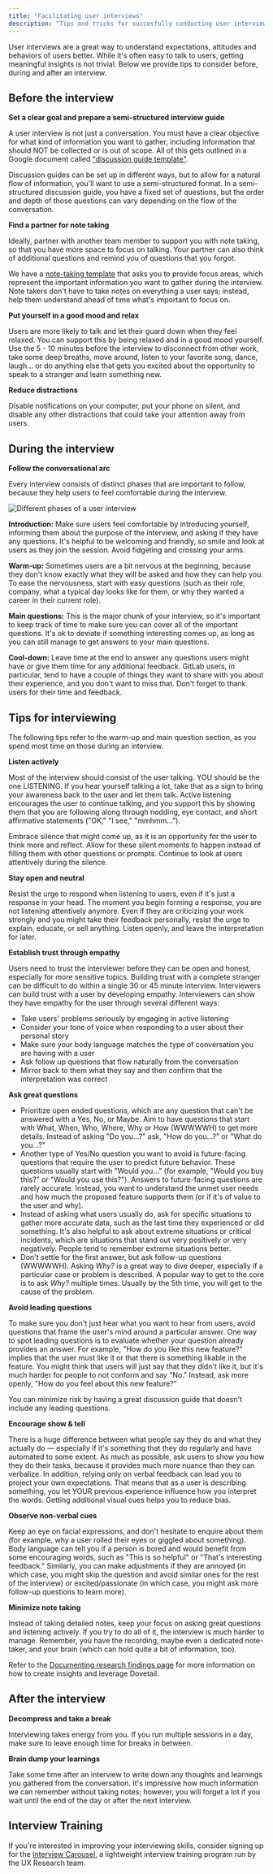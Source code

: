 ```yaml
---
title: "Facilitating user interviews"
description: "Tips and tricks for succesfully conducting user interviews."
---
```


User interviews are a great way to understand expectations, attitudes and behaviors of users better. While it's often easy to talk to users, getting meaningful insights is not trivial. Below we provide tips to consider before, during and after an interview.

## Before the interview

**Set a clear goal and prepare a semi-structured interview guide**

A user interview is not just a conversation. You must have a clear objective for what kind of information you want to gather, including information that should NOT be collected or is out of scope. All of this gets outlined in a Google document called ["discussion guide template"](https://docs.google.com/document/d/1ERpTsQs7vcKKHLFZ5qoTukUFFA1sdazaFzknsX0Ju5Q/copy).

Discussion guides can be set up in different ways, but to allow for a natural flow of information, you'll want to use a semi-structured format. In a semi-structured discussion guide, you have a fixed set of questions, but the order and depth of those questions can vary depending on the flow of the conversation.

**Find a partner for note taking**

Ideally, partner with another team member to support you with note taking, so that you have more space to focus on talking. Your partner can also think of additional questions and remind you of questions that you forgot.

We have a [note-taking template](https://docs.google.com/spreadsheets/d/1hnIqg-fnCYW2XKHR8RBsO3cYLSMEZy2xUKmbiUluAY0/copy) that asks you to provide focus areas, which represent the important information you want to gather during the interview. Note takers don't have to take notes on everything a user says; instead, help them understand ahead of time what's important to focus on.

**Put yourself in a good mood and relax**

Users are more likely to talk and let their guard down when they feel relaxed. You can support this by being relaxed and in a good mood yourself. Use the 5 - 10 minutes before the interview to disconnect from other work, take some deep breaths, move around, listen to your favorite song, dance, laugh… or do anything else that gets you excited about the opportunity to speak to a stranger and learn something new.

**Reduce distractions**

Disable notifications on your computer, put your phone on silent, and disable any other distractions that could take your attention away from users.

## During the interview

**Follow the conversational arc**

Every interview consists of distinct phases that are important to follow, because they help users to feel comfortable during the interview.

![Different phases of a user interview](interview_arch.png)

**Introduction:** Make sure users feel comfortable by introducing yourself, informing them about the purpose of the interview, and asking if they have any questions. It's helpful to be welcoming and friendly, so smile and look at users as they join the session. Avoid fidgeting and crossing your arms.

**Warm-up:** Sometimes users are a bit nervous at the beginning, because they don't know exactly what they will be asked and how they can help you. To ease the nervousness, start with easy questions (such as their role, company, what a typical day looks like for them, or why they wanted a career in their current role).

**Main questions:** This is the major chunk of your interview, so it's important to keep track of time to make sure you can cover all of the important questions. It's ok to deviate if something interesting comes up, as long as you can still manage to get answers to your main questions.

**Cool-down:** Leave time at the end to answer any questions users might have or give them time for any additional feedback. GitLab users, in particular, tend to have a couple of things they want to share with you about their experience, and you don't want to miss that. Don't forget to thank users for their time and feedback.

## Tips for interviewing

The following tips refer to the warm-up and main question section, as you spend most time on those during an interview.

**Listen actively**

Most of the interview should consist of the user talking. YOU should be the one LISTENING. If you hear yourself talking a lot, take that as a sign to bring your awareness back to the user and let them talk. Active listening encourages the user to continue talking, and you support this by showing them that you are following along through nodding, eye contact, and short affirmative statements ("OK," "I see," "mmhmm…").

Embrace silence that might come up, as it is an opportunity for the user to think more and reflect. Allow for these silent moments to happen instead of filling them with other questions or prompts. Continue to look at users attentively during the silence.

**Stay open and neutral**

Resist the urge to respond when listening to users, even if it's just a response in your head. The moment you begin forming a response, you are not listening attentively anymore. Even if they are criticizing your work strongly and you might take their feedback personally, resist the urge to explain, educate, or sell anything. Listen openly, and leave the interpretation for later.

**Establish trust through empathy**

Users need to trust the interviewer before they can be open and honest, especially for more sensitive topics. Building trust with a complete stranger can be difficult to do within a single 30 or 45 minute interview. Interviewers can build trust with a user by developing empathy. Interviewers can show they have empathy for the user through several different ways:

- Take users' problems seriously by engaging in active listening
- Consider your tone of voice when responding to a user about their personal story
- Make sure your body language matches the type of conversation you are having with a user
- Ask follow up questions that flow naturally from the conversation
- Mirror back to them what they say and then confirm that the interpretation was correct

**Ask great questions**

- Prioritize open ended questions, which are any question that can't be answered with a Yes, No, or Maybe. Aim to have questions that start with What, When, Who, Where, Why or How (WWWWWH) to get more details. Instead of asking "Do you…?"  ask, "How do you…?" or "What do you…?"
- Another type of Yes/No question you want to avoid is future-facing questions that require the user to predict future behavior. These questions usually start with "Would you..." (for example, "Would you buy this?" or "Would you use this?"). Answers to future-facing questions are rarely accurate. Instead, you want to understand the unmet user needs and how much the proposed feature supports them (or if it's of value to the user and why).
- Instead of asking what users usually do, ask for specific situations to gather more accurate data, such as the last time they experienced or did something. It's also helpful to ask about extreme situations or critical incidents, which are situations that stand out very positively or very negatively. People tend to remember extreme situations better.
- Don't settle for the first answer, but ask follow-up questions (WWWWWH). Asking *Why?* is a great way to dive deeper, especially if a particular case or problem is described. A popular way to get to the core is to ask *Why?* multiple times. Usually by the 5th time, you will get to the cause of the problem.

**Avoid leading questions**

To make sure you don't just hear what you want to hear from users, avoid questions that frame the user's mind around a particular answer. One way to spot leading questions is to evaluate whether your question already provides an answer. For example, "How do you like this new feature?" implies that the user must like it or that there is something likable in the feature. You might think that users will just say that they didn't like it, but it's much harder for people to not conform and say "No." Instead, ask more openly, "How do you feel about this new feature?"

You can minimize risk by having a great discussion guide that doesn't include any leading questions.

**Encourage show & tell**

There is a huge difference between what people say they do and what they actually do &mdash; especially if it's something that they do regularly and have automated to some extent. As much as possible, ask users to show you how they do their tasks, because it provides much more nuance than they can verbalize.
In addition, relying only on verbal feedback can lead you to project your own expectations. That means that as a user is describing something, you let YOUR previous experience influence how you interpret the words. Getting additional visual cues helps you to reduce bias.

**Observe non-verbal cues**

Keep an eye on facial expressions, and don't hesitate to enquire about them (for example, why a user rolled their eyes or giggled about something). Body language can tell you if a person is bored and would benefit from some encouraging words, such as "This is so helpful" or "That's interesting feedback." Similarly, you can make adjustments if they are annoyed (in which case, you might skip the question and avoid similar ones for the rest of the interview) or excited/passionate (in which case, you might ask more follow-up questions to learn more).

**Minimize note taking**

Instead of taking detailed notes, keep your focus on asking great questions and listening actively. If you try to do all of it, the interview is much harder to manage. Remember, you have the recording, maybe even a dedicated note-taker, and your brain (which can hold quite a bit of information, too).

Refer to the [Documenting research findings page](/handbook/product/ux/dovetail/) for more information on how to create insights and leverage Dovetail.

## After the interview

**Decompress and take a break**

Interviewing takes energy from you. If you run multiple sessions in a day, make sure to leave enough time for breaks in between.

**Brain dump your learnings**

Take some time after an interview to write down any thoughts and learnings you gathered from the conversation. It's impressive how much information we can remember without taking notes; however, you will forget a lot if you wait until the end of the day or after the next interview.

## Interview Training

If you're interested in improving your interviewing skills, consider signing up for the [Interview Carousel](/handbook/product/ux/ux-research/interview-carousel/), a lightweight interview training program run by the UX Research team.
